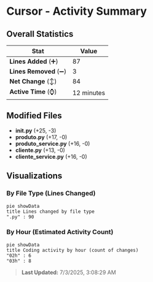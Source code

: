 # Cursor - Activity Summary 

## Overall Statistics

| Stat                   | Value                                                             |
| ---------------------- | ----------------------------------------------------------------- |
| **Lines Added** (➕)   | 87                                          |
| **Lines Removed** (➖) | 3                                        |
| **Net Change** (↕)    | 84                |
| **Active Time** (⌚)   | 12 minutes |


## Modified Files
- **__init__.py** (+25, -3)
- **produto.py** (+17, -0)
- **produto_service.py** (+16, -0)
- **cliente.py** (+13, -0)
- **cliente_service.py** (+16, -0)

## Visualizations

### By File Type (Lines Changed)

```mermaid
pie showData
title Lines changed by file type
".py" : 90
```

### By Hour (Estimated Activity Count)

```mermaid
pie showData
title Coding activity by hour (count of changes)
"02h" : 6
"03h" : 8
```


> **Last Updated:** 7/3/2025, 3:08:29 AM